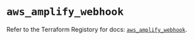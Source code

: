 # `aws_amplify_webhook`

Refer to the Terraform Registory for docs: [`aws_amplify_webhook`](https://registry.terraform.io/providers/hashicorp/aws/5.14.0/docs/resources/amplify_webhook).
